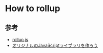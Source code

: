 # How to rollup

## 参考
- [rollup.js](https://rollupjs.org/guide/en/)
- [オリジナルのJavaScriptライブラリを作ろう](https://zenn.dev/manycicadas/books/b6f2d99b5208e9)
